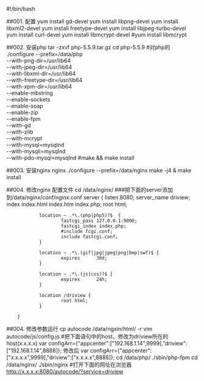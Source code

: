 #!/bin/bash

##001. 配置
yum install gd-devel
yum install libpng-devel
yum install libxml2-devel
yum install freetype-devel
yum install libjpeg-turbo-devel
yum install curl-devel
yum install libmcrypt-devel
#yum install libmcrypt

##002. 安装php
tar -zxvf php-5.5.9.tar.gz
cd php-5.5.9
#对php的
./configure --prefix=/data/php \
 --with-png-dir=/usr/lib64 \
 --with-jpeg-dir=/usr/lib64 \
 --with-libxml-dir=/usr/lib64 \
 --with-freetype-dir=/usr/lib64 \
 --with-xpm-dir=/usr/lib64 \
 --enable-mbstring \
 --enable-sockets \
 --enable-soap \
 --enable-zip \
 --enable-fpm \
 --with-gd \
 --with-zlib \
 --with-mcrypt \
 --with-mysql=mysqlnd \
 --with-mysqli=mysqlnd \
 --with-pdo-mysql=mysqlnd
#make && make install


##003. 安装nginx
nginx
./configure  --prefix=/data/nginx
make -j4 & make install

##004. 修改nginx 配置文件
cd /data/nginx/
###把下面的server添加到/data/nginx/conf/nginx.conf
    server {
                listen       8080;
                server_name  driview;
                index index.html index.htm index.php;
                root html;

                location ~ .*\.(php|php5)?$  {
                        fastcgi_pass 127.0.0.1:9000;
                        fastcgi_index index.php;
                        #include fcgi.conf;
                        include fastcgi.conf;
                }

                location ~ .*\.(gif|jpg|jpeg|png|bmp|swf)$ {
                        expires      30d;
                }

                location ~ .*\.(js|css)?$ {
                        expires      24h;
                }

                location /driview {
                        root html;
                }

        }

##004. 修改参数运行
cp autocode /data/ngxin/html/ -r
vim autocode/js/config.js
#把下面语句中的host，修改为driview所在的host(x.x.x.x)
var configArr={"appcenter":["192.168.1.14",9999],"driview":["192.168.1.14",8888]};
修改后
var configArr={"appcenter":["x.x.x.x",9999],"driview":["x.x.x.x",8888]};
cd /data/php/
./sbin/php-fpm 
cd /data/nginx/
./sbin/nginx
#打开下面的网址在浏览器
http://x.x.x.x:8080/autocode/?service=driview
